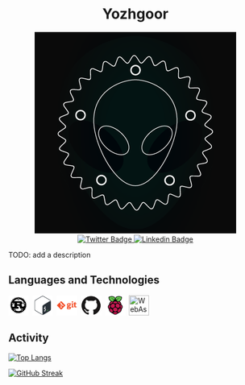 <h1 align="center">Yozhgoor</h1>
  
<div id="logo" align="center">
  <img
    src="logo.png"
    alt="yozhgoor's logo"
  />
</div>

<div id="badges" align="center">
  <a href="https://twitter.com/yozhgoor">
    <img
      src="https://img.shields.io/badge/Twitter-blue?style=for-the-badge&logo=twitter&logoColor=white"
      alt="Twitter Badge"
    />
  </a>
  <a href="https://www.linkedin.com/in/yohan-boogaert-1a71a7230">
    <img
      src="https://img.shields.io/badge/LinkedIn-blue?style=for-the-badge&logo=linkedin&logoColor=white"
      alt="Linkedin Badge"
    />
  </a>
</div>

TODO: add a description

## Languages and Technologies

<div>
  <img
    src="https://github.com/devicons/devicon/blob/master/icons/rust/rust-plain.svg"
    title="Rust"
    width="40"
    height="40"
  />&nbsp;
  <img
    src="https://github.com/devicons/devicon/blob/master/icons/bash/bash-original.svg"
    title="Bash"
    width="40"
    height="40"
  />&nbsp;
  <img
    src="https://github.com/devicons/devicon/blob/master/icons/git/git-plain-wordmark.svg"
    title="Git"
    width="40"
    height="40"
  />&nbsp;
  <img
    src="https://github.com/devicons/devicon/blob/master/icons/github/github-original.svg"
    title="GitHub"
    width="40"
    height="40"
  />&nbsp;
  <img
    src="https://github.com/devicons/devicon/blob/master/icons/raspberrypi/raspberrypi-original.svg"
    title="Raspberry Pi"
    width="40"
    height="40"
  />&nbsp;
  <img
    src="https://webassembly.org/css/webassembly.svg"
    title="WebAssembly"
    width="40"
    height="40"
  />&nbsp;
</div>

## Activity

[![Top Langs](https://github-readme-stats.vercel.app/api/top-langs/?username=yozhgoor&layout=compact&theme=vision-friendly-dark&exclude_repo=yew,yewprint,yewprint-playground)](https://github.com/anuraghazra/github-readme-stats)

[![GitHub Streak](https://github-readme-streak-stats.herokuapp.com?user=yozhgoor&theme=gruvbox&date_format=j%20M%5B%20Y%5D&ring=19780C)](https://git.io/streak-stats)
